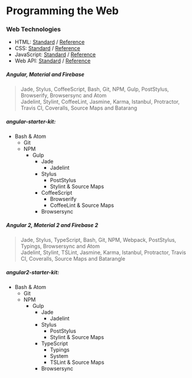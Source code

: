 # Programming the Web

### Web Technologies
* HTML: [Standard](https://www.w3.org/TR/html51/) / [Reference](https://developer.mozilla.org/en-US/docs/Web/HTML/Reference)
* CSS: [Standard](https://www.w3.org/Style/CSS/current-work) / [Reference](https://developer.mozilla.org/en-US/docs/Web/CSS/Reference)
* JavaScript: [Standard](http://www.ecma-international.org/ecma-262/6.0/) / [Reference](https://developer.mozilla.org/en-US/docs/Web/JavaScript/Reference)
* Web API: [Standard](https://www.w3.org/TR/#tr_Javascript_APIs) / [Reference](https://github.com/Shyam-Chen/Web-Cheat-Sheet/blob/master/Web-API-Reference.md)

##### Angular, Material and Firebase
> Jade, Stylus, CoffeeScript, Bash, Git, NPM, Gulp, PostStylus, Browserify, Browsersync and Atom<br>
> Jadelint, Stylint, CoffeeLint, Jasmine, Karma, Istanbul, Protractor, Travis CI, Coveralls, Source Maps and Batarang

##### angular-starter-kit:
* Bash & Atom
  * Git
  * NPM
    * Gulp
      * Jade
        * Jadelint
      * Stylus
        * PostStylus
        * Stylint & Source Maps
      * CoffeeScript
        * Browserify
        * CoffeeLint & Source Maps
      * Browsersync

##### Angular 2, Material 2 and Firebase 2
> Jade, Stylus, TypeScript, Bash, Git, NPM, Webpack, PostStylus, Typings, Browsersync and Atom<br>
> Jadelint, Stylint, TSLint, Jasmine, Karma, Istanbul, Protractor, Travis CI, Coveralls, Source Maps and Batarangle

##### angular2-starter-kit:
* Bash & Atom
  * Git
  * NPM
    * Gulp
      * Jade
        * Jadelint
      * Stylus
        * PostStylus
        * Stylint & Source Maps
      * TypeScript
        * Typings
        * System
        * TSLint & Source Maps
      * Browsersync
